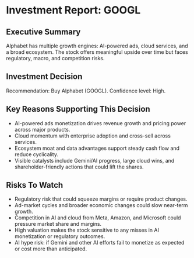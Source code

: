 # Investment Report: GOOGL
## Executive Summary
Alphabet has multiple growth engines: AI-powered ads, cloud services, and a broad ecosystem. The stock offers meaningful upside over time but faces regulatory, macro, and competition risks.

## Investment Decision
Recommendation: Buy Alphabet (GOOGL). Confidence level: High.

## Key Reasons Supporting This Decision
- AI-powered ads monetization drives revenue growth and pricing power across major products.
- Cloud momentum with enterprise adoption and cross-sell across services.
- Ecosystem moat and data advantages support steady cash flow and reduce cyclicality.
- Visible catalysts include Gemini/AI progress, large cloud wins, and shareholder-friendly actions that could lift the shares.

## Risks To Watch
- Regulatory risk that could squeeze margins or require product changes.
- Ad-market cycles and broader economic changes could slow near-term growth.
- Competition in AI and cloud from Meta, Amazon, and Microsoft could pressure market share and margins.
- High valuation makes the stock sensitive to any misses in AI monetization or regulatory outcomes.
- AI hype risk: if Gemini and other AI efforts fail to monetize as expected or cost more than anticipated.